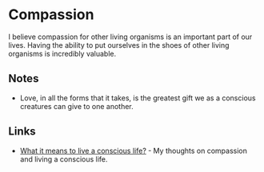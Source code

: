 # Compassion

I believe compassion for other living organisms is an important part of our lives. Having the ability to put ourselves in the shoes of other living organisms is incredibly valuable.

## Notes

* Love, in all the forms that it takes, is the greatest gift we as a conscious creatures can give to one another.

## Links

* [What it means to live a conscious life?](https://medium.com/@nikitavoloboev/what-it-means-to-live-a-conscious-life-c96f6517077) - My thoughts on compassion and living a conscious life.

